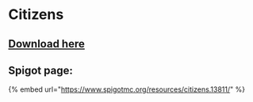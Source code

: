 # Citizens

## [Download here](https://ci.citizensnpcs.co/job/citizens2/)

## Spigot page:

{% embed url="https://www.spigotmc.org/resources/citizens.13811/" %}
